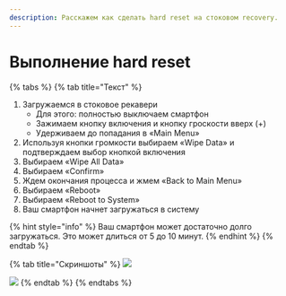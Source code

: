 ```yaml
---
description: Расскажем как сделать hard reset на стоковом recovery.
---
```


# Выполнение hard reset

{% tabs %}
{% tab title="Текст" %}
1. Загружаемся в стоковое рекавери
   * Для этого: полностью выключаем смартфон
   * Зажимаем кнопку включения и кнопку гроскости вверх (+)
   * Удерживаем до попадания в «Main Menu»
2. Используя кнопки громкости выбираем «Wipe Data» и подтверждаем выбор кнопкой включения
3. Выбираем «Wipe All Data»
4. Выбираем «Confirm»
5. Ждем окончания процесса и жмем «Back to Main Menu»
6. Выбираем «Reboot»
7. Выбираем «Reboot to System»
8.  Ваш смартфон начнет загружаться в систему



{% hint style="info" %}
Ваш смартфон может достаточно долго загружаться. Это может длиться от 5 до 10 минут.
{% endhint %}
{% endtab %}

{% tab title="Скриншоты" %}
![](https://telegra.ph/file/5f5a29ccc5a13b3e8f700.jpg)

![](https://telegra.ph/file/a624ae926a3d902856d38.jpg)
{% endtab %}
{% endtabs %}

